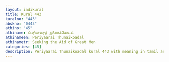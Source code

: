 ```yaml
---
layout: indikural
title: Kural 443
kuralno: "443"
abskno: "0443"
athino: "45"
athiname: பெரியாரைத் துணைக்கோடல்
athinameen: Periyaarai Thunaikoadal
athinametr: Seeking the Aid of Great Men
categories: [45]
description: Periyaarai Thunaikoadal kural 443 with meaning in tamil and english 
---
```


